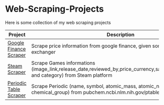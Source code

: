 # Web-Scraping-Projects
Here is some collection of my web scraping projects

| Project | Description |
|---|---|
| [Google Finance Scraper](https://github.com/Diakite395/google-finance-scrapring) | Scrape price information from google finance, given some ticker and exchanger |
| [Steam Scraper](https://github.com/Diakite395/Steam-Scraper) | Scrape Games informations (image_link,release_date,reviewed_by,price_currency,sale_priceoriginal_price and category) from Steam platform |
| [Periodic Table Scraper](https://github.com/Diakite395/Periodic-Table) | Scrape Periodic (name, symbol, atomic_mass, atomic_numb, chemical_group) from pubchem.ncbi.nlm.nih.gov/ptable/ |
